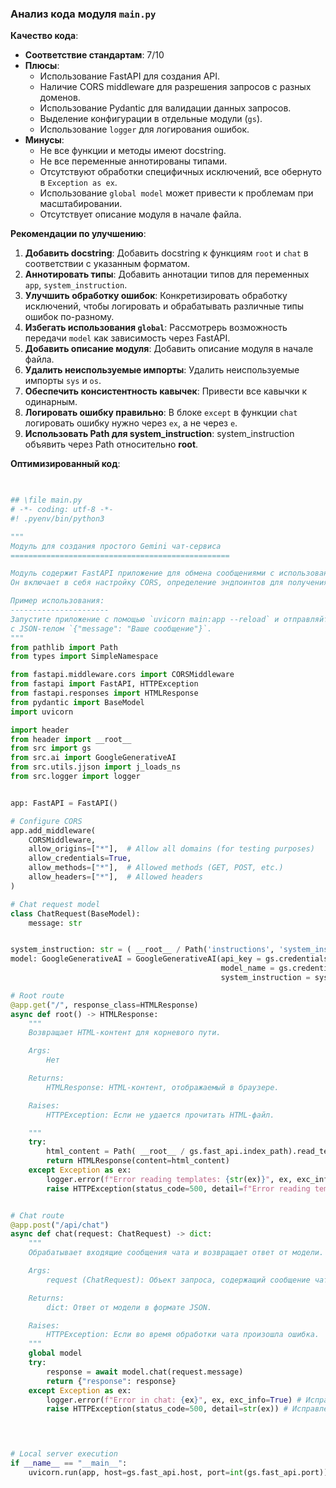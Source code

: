 ### **Анализ кода модуля `main.py`**

**Качество кода**:
- **Соответствие стандартам**: 7/10
- **Плюсы**:
  - Использование FastAPI для создания API.
  - Наличие CORS middleware для разрешения запросов с разных доменов.
  - Использование Pydantic для валидации данных запросов.
  - Выделение конфигурации в отдельные модули (`gs`).
  - Использование `logger` для логирования ошибок.
- **Минусы**:
  - Не все функции и методы имеют docstring.
  - Не все переменные аннотированы типами.
  - Отсутствуют обработки специфичных исключений, все обернуто в `Exception as ex`.
  - Использование `global model` может привести к проблемам при масштабировании.
  - Отсутствует описание модуля в начале файла.

**Рекомендации по улучшению**:

1.  **Добавить docstring**: Добавить docstring к функциям `root` и `chat` в соответствии с указанным форматом.
2.  **Аннотировать типы**: Добавить аннотации типов для переменных `app`, `system_instruction`.
3.  **Улучшить обработку ошибок**: Конкретизировать обработку исключений, чтобы логировать и обрабатывать различные типы ошибок по-разному.
4.  **Избегать использования `global`**: Рассмотрерь возможность передачи `model` как зависимость через FastAPI.
5.  **Добавить описание модуля**: Добавить описание модуля в начале файла.
6.  **Удалить неиспользуемые импорты**: Удалить неиспользуемые импорты `sys` и `os`.
7.  **Обеспечить консистентность кавычек**: Привести все кавычки к одинарным.
8.  **Логировать ошибку правильно**: В блоке `except` в функции `chat` логировать ошибку нужно через `ex`, а не через `e`.
9.  **Использовать Path для system_instruction**: system_instruction объявить через Path относительно __root__.

**Оптимизированный код**:

```python
                

## \file main.py
# -*- coding: utf-8 -*-
#! .pyenv/bin/python3

"""
Модуль для создания простого Gemini чат-сервиса
=================================================

Модуль содержит FastAPI приложение для обмена сообщениями с использованием модели Google Gemini.
Он включает в себя настройку CORS, определение эндпоинтов для получения HTML-страницы и обработки чат-запросов.

Пример использования:
----------------------
Запустите приложение с помощью `uvicorn main:app --reload` и отправляйте POST-запросы на эндпоинт `/api/chat`
с JSON-телом `{"message": "Ваше сообщение"}`.
"""
from pathlib import Path
from types import SimpleNamespace

from fastapi.middleware.cors import CORSMiddleware
from fastapi import FastAPI, HTTPException
from fastapi.responses import HTMLResponse
from pydantic import BaseModel
import uvicorn

import header
from header import __root__
from src import gs
from src.ai import GoogleGenerativeAI
from src.utils.jjson import j_loads_ns
from src.logger import logger


app: FastAPI = FastAPI()

# Configure CORS
app.add_middleware(
    CORSMiddleware,
    allow_origins=["*"],  # Allow all domains (for testing purposes)
    allow_credentials=True,
    allow_methods=["*"],  # Allowed methods (GET, POST, etc.)
    allow_headers=["*"],  # Allowed headers
)

# Chat request model
class ChatRequest(BaseModel):
    message: str


system_instruction: str = ( __root__ / Path('instructions', 'system_instruction.md')).read_text(encoding='UTF-8')
model: GoogleGenerativeAI = GoogleGenerativeAI(api_key = gs.credentials.gemini.api_key, 
                                               model_name = gs.credentials.gemini.model_name, 
                                               system_instruction = system_instruction)

# Root route
@app.get("/", response_class=HTMLResponse)
async def root() -> HTMLResponse:
    """
    Возвращает HTML-контент для корневого пути.

    Args:
        Нет

    Returns:
        HTMLResponse: HTML-контент, отображаемый в браузере.

    Raises:
        HTTPException: Если не удается прочитать HTML-файл.

    """
    try:
        html_content = Path( __root__ / gs.fast_api.index_path).read_text(encoding="utf-8")
        return HTMLResponse(content=html_content)
    except Exception as ex:
        logger.error(f"Error reading templates: {str(ex)}", ex, exc_info=True)
        raise HTTPException(status_code=500, detail=f"Error reading templates:{str(ex)}" )


# Chat route
@app.post("/api/chat")
async def chat(request: ChatRequest) -> dict:
    """
    Обрабатывает входящие сообщения чата и возвращает ответ от модели.

    Args:
        request (ChatRequest): Объект запроса, содержащий сообщение чата.

    Returns:
        dict: Ответ от модели в формате JSON.

    Raises:
        HTTPException: Если во время обработки чата произошла ошибка.
    """
    global model
    try:
        response = await model.chat(request.message)
        return {"response": response}
    except Exception as ex:
        logger.error(f"Error in chat: {ex}", ex, exc_info=True) # Исправлено логирование ошибки
        raise HTTPException(status_code=500, detail=str(ex)) # Исправлено detail


    

# Local server execution
if __name__ == "__main__":
    uvicorn.run(app, host=gs.fast_api.host, port=int(gs.fast_api.port))